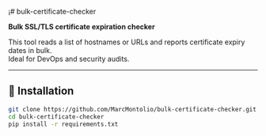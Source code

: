 ¡# bulk-certificate-checker

**Bulk SSL/TLS certificate expiration checker**

This tool reads a list of hostnames or URLs and reports certificate expiry dates in bulk.  
Ideal for DevOps and security audits.

---

## 🔧 Installation

```bash
git clone https://github.com/MarcMontolio/bulk-certificate-checker.git
cd bulk-certificate-checker
pip install -r requirements.txt
